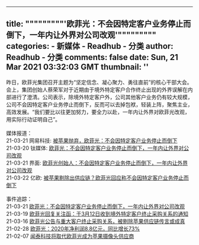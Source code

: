 
---
title: """""""""'欧菲光：不会因特定客户业务停止而倒下，一年内让外界对公司改观'"""""""""
categories: 
    - 新媒体
    - Readhub - 分类
author: Readhub - 分类
comments: false
date: Sun, 21 Mar 2021 03:32:03 GMT
thumbnail: ''
---

<div>   
昨日，欧菲光集团召开主题为“坚定信念、凝心聚力、勇往直前”的核心干部大会。会上，集团创始人蔡荣军对于近期由于境外特定客户合作终止出现的外界误解在内部进行了澄清。公司表示，除境外特定客户外，公司其他客户业务仍有较大规模，公司不会因特定客户业务停止而倒下，反而可以去掉包袱，轻装上阵，聚焦主业，高效发展。“我们要比以往更加努力，要全力以赴，一年内让外界对欧菲光改观，用实际行动证明自己”。<br><br>媒体报道：<br>21-03-21 网易科技: <a href="https://tech.163.com/21/0321/11/G5K15BVQ00097U7T.html">被苹果抛弃，欧菲光：不会因特定客户业务停止而倒下</a><br>21-03-20 钛媒体: <a href="https://www.tmtpost.com/nictation/5108900.html">欧菲光：不会因特定客户业务停止而倒下，一年内让外界对公司改观</a><br>21-03-21 界面: <a href="https://www.jiemian.com/article/5838847.html">欧菲光创始人：不会因特定客户业务停止而倒下，一年内让外界对公司改观</a><br>21-03-22 亿欧: <a href="https://iyiou.com/news/202103221015708">被苹果剔除出供应链？欧菲光回应称不会因特定客户业务停止而倒下</a><br><br>事件追踪：<br>21-03-21 <a href="https://readhub.cn/topic/84MZqZdDFKA">欧菲光：不会因特定客户业务停止而倒下，一年内让外界对公司改观</a><br>21-03-19 <a href="https://readhub.cn/topic/84KqQUdjbdh">欧菲光回复关注函：于3月12日收到境外特定客户终止采购关系的通知</a><br>21-03-16 <a href="https://readhub.cn/topic/84FgJZjsLIP">欧菲光公告与重大客户终止采购关系，被剔除苹果供应链传言或成真</a><br>21-02-28 <a href="https://readhub.cn/topic/84bkQet5hU2">欧菲光：2020年净利润8.8亿元，同比增长73%</a><br>21-02-07 <a href="https://readhub.cn/topic/83FEYBx23zh">闻泰科技将取代欧菲光成为苹果摄像头供应商</a>  
</div>
            